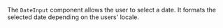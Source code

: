 The `DateInput` component allows the user to select a date. It formats the selected date depending on the users' locale.

